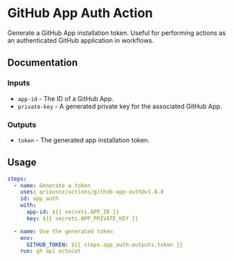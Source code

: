 # GitHub App Auth Action

Generate a GitHub App installation token. Useful for performing actions as an authenticated GitHub application in workflows.

## Documentation

### Inputs

- `app-id` - The ID of a GitHub App.
- `private-key` - A generated private key for the associated GitHub App.

### Outputs

- `token` - The generated app installation token.

## Usage

```yaml
steps:
  - name: Generate a token
    uses: qriousnz/actions/github-app-auth@v1.0.0
    id: app_auth
    with:
      app-id: ${{ secrets.APP_ID }}
      key: ${{ secrets.APP_PRIVATE_KEY }}

  - name: Use the generated token
    env:
      GITHUB_TOKEN: ${{ steps.app_auth.outputs.token }}
    run: gh api octocat
```
